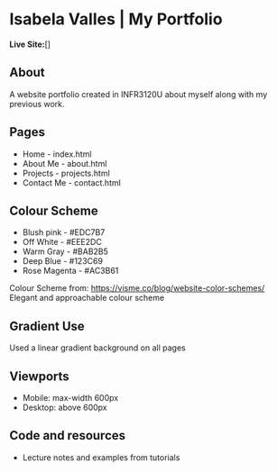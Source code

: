 # Isabela Valles | My Portfolio

**Live Site:**[]

## About
A website portfolio created in INFR3120U about myself along with my previous work.

## Pages
- Home - index.html
- About Me - about.html
- Projects - projects.html
- Contact Me - contact.html

## Colour Scheme
- Blush pink - #EDC7B7
- Off White - #EEE2DC
- Warm Gray - #BAB2B5
- Deep Blue - #123C69
- Rose Magenta - #AC3B61

Colour Scheme from: https://visme.co/blog/website-color-schemes/ 
Elegant and approachable colour scheme

## Gradient Use
Used a linear gradient background on all pages

## Viewports
- Mobile: max-width 600px
- Desktop: above 600px

## Code and resources
- Lecture notes and examples from tutorials

